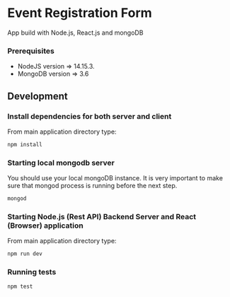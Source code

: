 # Event Registration Form
App build with Node.js, React.js and mongoDB

### Prerequisites
- NodeJS version => 14.15.3.
- MongoDB version => 3.6

## Development

### Install dependencies for both server and client
From main application directory type:

```bash
npm install
```
### Starting local mongodb server
You should use your local mongoDB instance. It is very important to make sure that mongod process is running before the next step.

```bash
mongod
```
### Starting Node.js (Rest API) Backend Server and React (Browser) application

From main application directory type:
```bash
npm run dev
```

### Running tests
```bash
npm test
```


